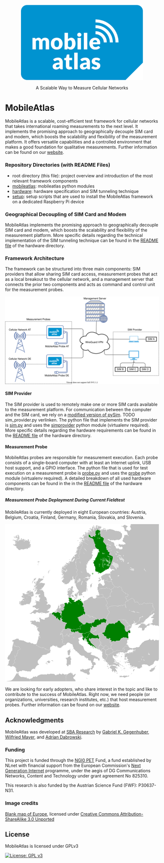
<p align="center">
  <a href="https://www.mobileatlas.eu/">
    <img alt="MobileAtlas" title="MobileAtlas" src="images/mobile-atlas-logo.svg" width="400">
  </a>
</p>

<p align="center">
  A Scalable Way to Measure Cellular Networks
</p>

MobileAtlas
============

MobileAtlas is a scalable, cost-efficient test framework for cellular networks that takes international roaming measurements to the next level. 
It implements the promising approach to geographically decouple SIM card and modem, which boosts the scalability and flexibility of the measurement platform. It offers versatile capabilities and a controlled environment that makes a good foundation for qualitative measurements. 
Further information can be found on our [website](https://www.mobileatlas.eu/).

### Repository Directories (with README Files)
* root directory (this file): project overview and introduction of the most relevant framework components
* [mobileatlas](/mobileatlas): mobileatlas python modules
* [hardware](/hardware): hardware specification and SIM tunneling technique
* [setup](/setup): setup scripts that are used to install the MobileAtlas framework on a dedicated Raspberry Pi device

### Geographical Decoupling of SIM Card and Modem
MobileAtlas implements the promising approach to geographically decouple SIM card and modem, which boosts the scalability and flexibility of the measurement platform. More specific details regarding the technical implementation of the SIM tunneling technique can be found in the [README file](/hardware#sim-tunneling) of the hardware directory.

### Framework Architecture
The framework can be structured into three main components: SIM providers that allow sharing SIM card access, measurement probes that act as a local breakout to the cellular network, and a management server that connects the prior two components and acts as command and control unit for the measurement probes.
<p align="left">
    <img alt="Current MobileAtlas Measurement Probe Prototype" title="Current MobileAtlas Measurement Probe Prototype" src="images/architectural_components.svg" width="700">
</p>

#### SIM Provider
The SIM provider is used to remotely make one or more SIM cards available to the measurement platform.
For communication between the computer and the SIM card, we rely on a [modified version of pySim](https://github.com/GGegenhuber/pysim).
TODO sim_provider.py verlinken.
The python file that implements the SIM provider is [sim.py](/sim.py) and uses the [simprovider](/mobileatlas/simprovider) python module (virtualenv required).
More specific details regarding the hardware requirements can be found in the [README file](/hardware#sim-provider) of the hardware directory.

#### Measurement Probe
MobileAtlas probes are responsible for measurement execution.
Each probe consists of a single-board computer with at least an Internet uplink, USB host support, and a GPIO interface.
The python file that is used for test execution on a measurement probe is [probe.py](/probe.py) and uses the [probe](/mobileatlas/probe) python module (virtualenv required).
A detailed breakdown of all used hardware components can be found in the in the [README file](/hardware#measurement-probe) of the hardware directory.

##### Measurement Probe Deployment During Current Fieldtest
MobileAtlas is currently deployed in eight European countries: Austria, Belgium, Croatia, Finland, Germany, Romania, Slovakia, and Slovenia.
<p align="left">
    <img alt="Current MobileAtlas Measurement Probe Prototype" title="Current MobileAtlas Measurement Probe Prototype" src="images/current_deployment.png" width="550">
</p>

We are looking for early adopters, who share interest in the topic and like to contribute to the success of MobileAtlas.
Right now, we need people (or organizations, universities, research institutes, etc.) that host measurement probes. 
Further information can be found on our [website](https://www.mobileatlas.eu/).

Acknowledgments
---------------------------------------
MobileAtlas was developed at [SBA Research](https://www.sba-research.org/) by 
[Gabriel K. Gegenhuber](https://www.sba-research.org/team/gabriel-k-gegenhuber/),
[Wilfried Mayer](https://www.sba-research.org/team/wilfried-mayer/), and
[Adrian Dabrowski](https://www.sba-research.org/team/adrian-dabrowski/).


### Funding
This project is funded through the [NGI0 PET](https://nlnet.nl/PET) Fund, a fund established by NLnet with financial support from the European Commission's [Next Generation Internet](https://ngi.eu/) programme, under the aegis of DG Communications Networks, Content and Technology under grant agreement No 825310.

This research is also funded by the Austrian Science Fund (FWF): P30637-N31.

### Image credits

[Blank map of Europe](https://commons.wikimedia.org/wiki/File:Blank_map_of_Europe_cropped.svg), licensed under [Creative Commons Attribution-ShareAlike 3.0 Unported](https://creativecommons.org/licenses/by-sa/3.0/deed.en)

License
---------------------------------------

MobileAtlas is licensed under GPLv3

[![License: GPL v3](https://img.shields.io/badge/License-GPLv3-blue.svg)](https://www.gnu.org/licenses/gpl-3.0)

